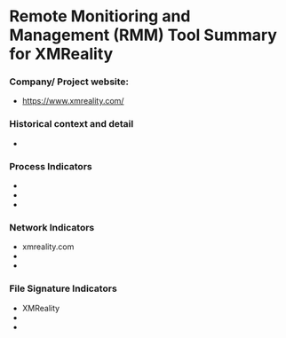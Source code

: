 # Remote Monitioring and Management (RMM) Tool Summary for XMReality

### Company/ Project website:
- https://www.xmreality.com/

### Historical context and detail
- 

### Process Indicators
- 
- 
- 

### Network Indicators
- xmreality.com
- 
-

### File Signature Indicators
- XMReality
-
-
